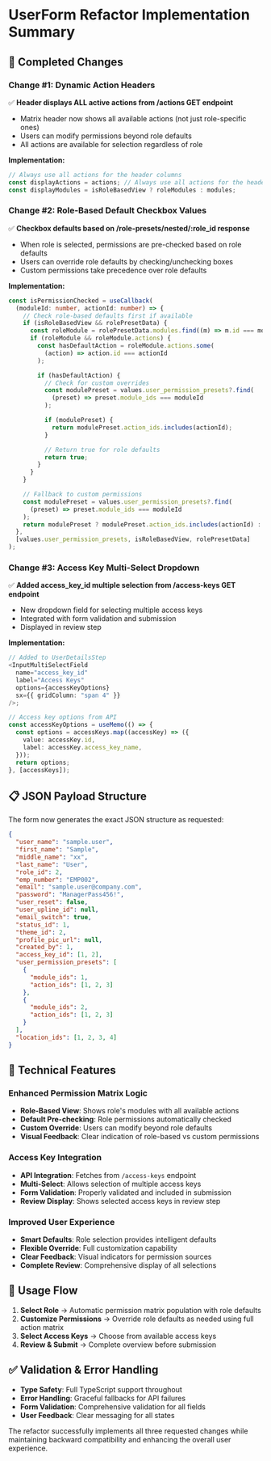 # UserForm Refactor Implementation Summary

## 🎯 Completed Changes

### **Change #1: Dynamic Action Headers**

✅ **Header displays ALL active actions from /actions GET endpoint**

- Matrix header now shows all available actions (not just role-specific ones)
- Users can modify permissions beyond role defaults
- All actions are available for selection regardless of role

**Implementation:**

```typescript
// Always use all actions for the header columns
const displayActions = actions; // Always use all actions for the header
const displayModules = isRoleBasedView ? roleModules : modules;
```

### **Change #2: Role-Based Default Checkbox Values**

✅ **Checkbox defaults based on /role-presets/nested/:role_id response**

- When role is selected, permissions are pre-checked based on role defaults
- Users can override role defaults by checking/unchecking boxes
- Custom permissions take precedence over role defaults

**Implementation:**

```typescript
const isPermissionChecked = useCallback(
  (moduleId: number, actionId: number) => {
    // Check role-based defaults first if available
    if (isRoleBasedView && rolePresetData) {
      const roleModule = rolePresetData.modules.find((m) => m.id === moduleId);
      if (roleModule && roleModule.actions) {
        const hasDefaultAction = roleModule.actions.some(
          (action) => action.id === actionId
        );

        if (hasDefaultAction) {
          // Check for custom overrides
          const modulePreset = values.user_permission_presets?.find(
            (preset) => preset.module_ids === moduleId
          );

          if (modulePreset) {
            return modulePreset.action_ids.includes(actionId);
          }

          // Return true for role defaults
          return true;
        }
      }
    }

    // Fallback to custom permissions
    const modulePreset = values.user_permission_presets?.find(
      (preset) => preset.module_ids === moduleId
    );
    return modulePreset ? modulePreset.action_ids.includes(actionId) : false;
  },
  [values.user_permission_presets, isRoleBasedView, rolePresetData]
);
```

### **Change #3: Access Key Multi-Select Dropdown**

✅ **Added access_key_id multiple selection from /access-keys GET endpoint**

- New dropdown field for selecting multiple access keys
- Integrated with form validation and submission
- Displayed in review step

**Implementation:**

```typescript
// Added to UserDetailsStep
<InputMultiSelectField
  name="access_key_id"
  label="Access Keys"
  options={accessKeyOptions}
  sx={{ gridColumn: "span 4" }}
/>;

// Access key options from API
const accessKeyOptions = useMemo(() => {
  const options = accessKeys.map((accessKey) => ({
    value: accessKey.id,
    label: accessKey.access_key_name,
  }));
  return options;
}, [accessKeys]);
```

## 📋 JSON Payload Structure

The form now generates the exact JSON structure as requested:

```json
{
  "user_name": "sample.user",
  "first_name": "Sample",
  "middle_name": "xx",
  "last_name": "User",
  "role_id": 2,
  "emp_number": "EMP002",
  "email": "sample.user@company.com",
  "password": "ManagerPass456!",
  "user_reset": false,
  "user_upline_id": null,
  "email_switch": true,
  "status_id": 1,
  "theme_id": 2,
  "profile_pic_url": null,
  "created_by": 1,
  "access_key_id": [1, 2],
  "user_permission_presets": [
    {
      "module_ids": 1,
      "action_ids": [1, 2, 3]
    },
    {
      "module_ids": 2,
      "action_ids": [1, 2, 3]
    }
  ],
  "location_ids": [1, 2, 3, 4]
}
```

## 🔧 Technical Features

### **Enhanced Permission Matrix Logic**

- **Role-Based View**: Shows role's modules with all available actions
- **Default Pre-checking**: Role permissions automatically checked
- **Custom Override**: Users can modify beyond role defaults
- **Visual Feedback**: Clear indication of role-based vs custom permissions

### **Access Key Integration**

- **API Integration**: Fetches from `/access-keys` endpoint
- **Multi-Select**: Allows selection of multiple access keys
- **Form Validation**: Properly validated and included in submission
- **Review Display**: Shows selected access keys in review step

### **Improved User Experience**

- **Smart Defaults**: Role selection provides intelligent defaults
- **Flexible Override**: Full customization capability
- **Clear Feedback**: Visual indicators for permission sources
- **Complete Review**: Comprehensive display of all selections

## 🚀 Usage Flow

1. **Select Role** → Automatic permission matrix population with role defaults
2. **Customize Permissions** → Override role defaults as needed using full action matrix
3. **Select Access Keys** → Choose from available access keys
4. **Review & Submit** → Complete overview before submission

## ✅ Validation & Error Handling

- **Type Safety**: Full TypeScript support throughout
- **Error Handling**: Graceful fallbacks for API failures
- **Form Validation**: Comprehensive validation for all fields
- **User Feedback**: Clear messaging for all states

The refactor successfully implements all three requested changes while maintaining backward compatibility and enhancing the overall user experience.
